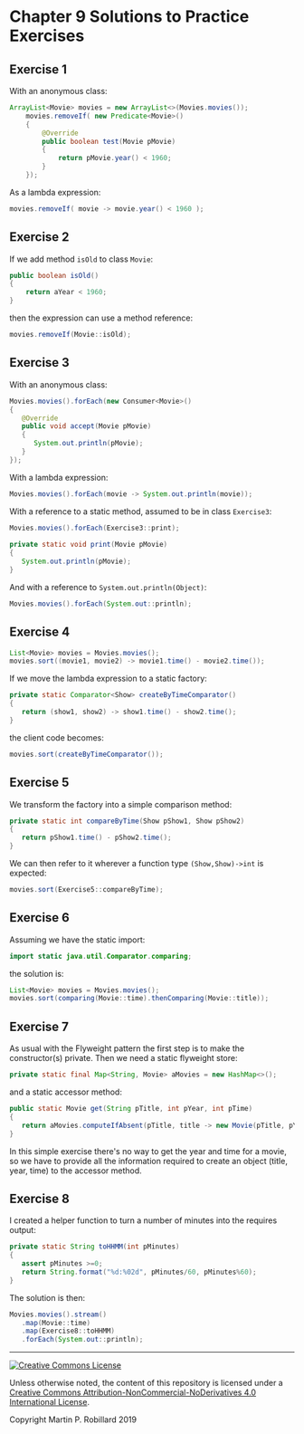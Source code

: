 # Chapter 9 Solutions to Practice Exercises

## Exercise 1

With an anonymous class:

```java
ArrayList<Movie> movies = new ArrayList<>(Movies.movies());
    movies.removeIf( new Predicate<Movie>()
    {
        @Override
        public boolean test(Movie pMovie)
        {
            return pMovie.year() < 1960;
        }
    });
```

As a lambda expression:

```java
movies.removeIf( movie -> movie.year() < 1960 );
```

## Exercise 2

If we add method `isOld` to class `Movie`:

```java
public boolean isOld()
{
    return aYear < 1960;
}
```

then the expression can use a method reference:

```java
movies.removeIf(Movie::isOld);
```

## Exercise 3

With an anonymous class:

```java
Movies.movies().forEach(new Consumer<Movie>() 
{
   @Override
   public void accept(Movie pMovie)
   {
      System.out.println(pMovie);
   }
});
```

With a lambda expression:

```java
Movies.movies().forEach(movie -> System.out.println(movie));
```

With a reference to a static method, assumed to be in class `Exercise3`:

```java
Movies.movies().forEach(Exercise3::print);
	
private static void print(Movie pMovie)
{
   System.out.println(pMovie);
}
```

And with a reference to `System.out.println(Object)`:

```java
Movies.movies().forEach(System.out::println);
```

## Exercise 4

```java
List<Movie> movies = Movies.movies();
movies.sort((movie1, movie2) -> movie1.time() - movie2.time());
```

If we move the lambda expression to a static factory:

```java
private static Comparator<Show> createByTimeComparator()
{
   return (show1, show2) -> show1.time() - show2.time();
}
```

the client code becomes:

```java
movies.sort(createByTimeComparator());
```

## Exercise 5

We transform the factory into a simple comparison method:

```java
private static int compareByTime(Show pShow1, Show pShow2)
{
   return pShow1.time() - pShow2.time();
}
```

We can then refer to it wherever a function type `(Show,Show)->int` is expected:

```java
movies.sort(Exercise5::compareByTime);
```

## Exercise 6

Assuming we have the static import:

```java
import static java.util.Comparator.comparing;
```

the solution is:

```java
List<Movie> movies = Movies.movies();
movies.sort(comparing(Movie::time).thenComparing(Movie::title));
```

## Exercise 7

As usual with the Flyweight pattern the first step is to make the constructor(s) private. Then we need a static flyweight store:

```java
private static final Map<String, Movie> aMovies = new HashMap<>();
```

and a static accessor method:

```java
public static Movie get(String pTitle, int pYear, int pTime)
{
   return aMovies.computeIfAbsent(pTitle, title -> new Movie(pTitle, pYear, pTime));
}
```

In this simple exercise there's no way to get the year and time for a movie, so we have to provide all the information required to create an object (title, year, time) to the accessor method.

## Exercise 8

I created a helper function to turn a number of minutes into the requires output:

```java
private static String toHHMM(int pMinutes)
{
   assert pMinutes >=0;
   return String.format("%d:%02d", pMinutes/60, pMinutes%60);
}
```

The solution is then:

```java
Movies.movies().stream()
   .map(Movie::time)
   .map(Exercise8::toHHMM)
   .forEach(System.out::println);
```

---
<a rel="license" href="http://creativecommons.org/licenses/by-nc-nd/4.0/"><img alt="Creative Commons License" style="border-width:0" src="https://i.creativecommons.org/l/by-nc-nd/4.0/88x31.png" /></a>

Unless otherwise noted, the content of this repository is licensed under a <a rel="license" href="http://creativecommons.org/licenses/by-nc-nd/4.0/">Creative Commons Attribution-NonCommercial-NoDerivatives 4.0 International License</a>. 

Copyright Martin P. Robillard 2019